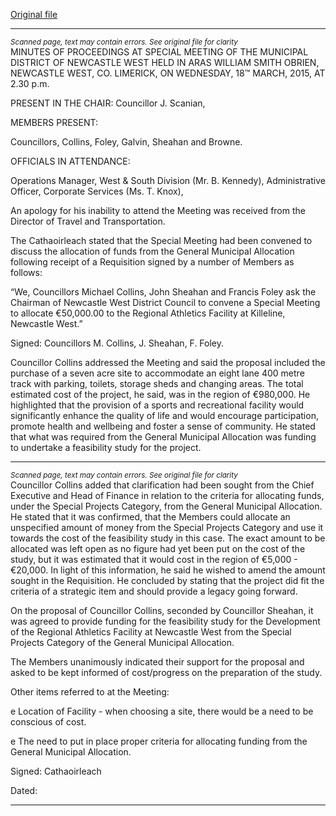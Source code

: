 [Original file](https://www.limerick.ie/sites/default/files/media/documents/2017-07/minutes_of_meeting_of_muncipal_district_of_newcastle_west_-_18th_march_2015_0.pdf)

---
*<small>Scanned page, text may contain errors. See original file for clarity</small>*  
MINUTES OF PROCEEDINGS AT SPECIAL MEETING OF THE
MUNICIPAL DISTRICT OF NEWCASTLE WEST HELD IN ARAS
WILLIAM SMITH OBRIEN, NEWCASTLE WEST, CO. LIMERICK, ON
WEDNESDAY, 18™ MARCH, 2015, AT 2.30 p.m.

PRESENT IN THE CHAIR: Councillor J. Scanian,

MEMBERS PRESENT:

Councillors, Collins, Foley, Galvin, Sheahan and Browne.

OFFICIALS IN ATTENDANCE:

Operations Manager, West & South Division (Mr. B. Kennedy), Administrative Officer,
Corporate Services (Ms. T. Knox),

An apology for his inability to attend the Meeting was received from the Director of
Travel and Transportation.

The Cathaoirleach stated that the Special Meeting had been convened to discuss
the allocation of funds from the General Municipal Allocation following receipt of a
Requisition signed by a number of Members as follows:

“We, Councillors Michael Collins, John Sheahan and Francis Foley ask
the Chairman of Newcastle West District Council to convene a Special
Meeting to allocate €50,000.00 to the Regional Athletics Facility at
Killeline, Newcastle West.”

Signed: Councillors M. Collins, J. Sheahan, F. Foley.

Councillor Collins addressed the Meeting and said the proposal included the
purchase of a seven acre site to accommodate an eight lane 400 metre track with
parking, toilets, storage sheds and changing areas. The total estimated cost of the
project, he said, was in the region of €980,000. He highlighted that the provision of a
sports and recreational facility would significantly enhance the quality of life and
would encourage participation, promote health and wellbeing and foster a sense of
community. He stated that what was required from the General Municipal Allocation
was funding to undertake a feasibility study for the project.


---
*<small>Scanned page, text may contain errors. See original file for clarity</small>*  
Councillor Collins added that clarification had been sought from the Chief Executive
and Head of Finance in relation to the criteria for allocating funds, under the Special
Projects Category, from the General Municipal Allocation. He stated that it was
confirmed, that the Members could allocate an unspecified amount of money from
the Special Projects Category and use it towards the cost of the feasibility study in
this case. The exact amount to be allocated was left open as no figure had yet been
put on the cost of the study, but it was estimated that it would cost in the region of
€5,000 - €20,000. In light of this information, he said he wished to amend the amount
sought in the Requisition. He concluded by stating that the project did fit the criteria
of a strategic item and should provide a legacy going forward.

On the proposal of Councillor Collins, seconded by Councillor Sheahan, it was
agreed to provide funding for the feasibility study for the Development of the
Regional Athletics Facility at Newcastle West from the Special Projects Category of
the General Municipal Allocation.

The Members unanimously indicated their support for the proposal and asked to be
kept informed of cost/progress on the preparation of the study.

Other items referred to at the Meeting:

e Location of Facility - when choosing a site, there would be a need to be
conscious of cost.

e The need to put in place proper criteria for allocating funding from the General
Municipal Allocation.

Signed:
Cathaoirleach

Dated:


---
